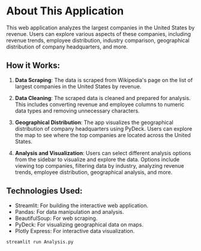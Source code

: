 # About This Application
    
This web application analyzes the largest companies in the United States by revenue. Users can explore various aspects of these companies, including revenue trends, employee distribution, industry comparison, geographical distribution of company headquarters, and more.
    
## How it Works:
    
1. **Data Scraping**: The data is scraped from Wikipedia's page on the list of largest companies in the United States by revenue.
    
2. **Data Cleaning**: The scraped data is cleaned and prepared for analysis. This includes converting revenue and employee columns to numeric data types and removing unnecessary characters.
    
3. **Geographical Distribution**: The app visualizes the geographical distribution of company headquarters using PyDeck. Users can explore the map to see where the top companies are located across the United States.
    
4. **Analysis and Visualization**: Users can select different analysis options from the sidebar to visualize and explore the data. Options include viewing top companies, filtering data by industry, analyzing revenue trends, employee distribution, geographical analysis, and more.
    
## Technologies Used:
    
- Streamlit: For building the interactive web application.
- Pandas: For data manipulation and analysis.
- BeautifulSoup: For web scraping.
- PyDeck: For visualizing geographical data on maps.
- Plotly Express: For interactive data visualization.


```
streamlit run Analysis.py
```
